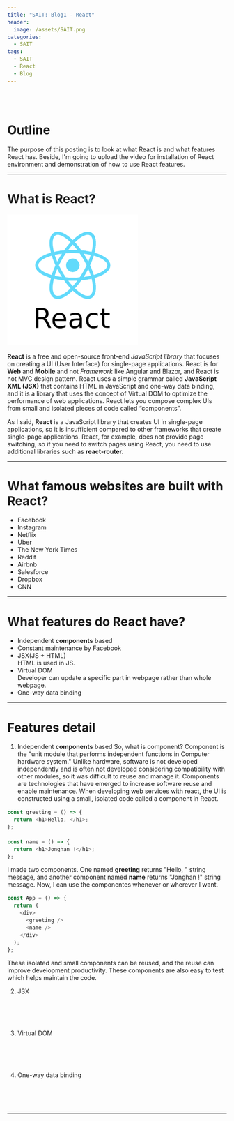 ```yaml
---
title: "SAIT: Blog1 - React"
header:
  image: /assets/SAIT.png
categories:
  - SAIT
tags:
  - SAIT
  - React
  - Blog
---
```

<br>
<br>

# Outline  

The purpose of this posting is to look at what React is and what features React has. Beside, I'm going to upload the video for installation of React environment and demonstration of how to use React features.  

___
# What is React?

<img src="/assets/REACT_logo.png" alt="reactLogo" width="300"/>

**React** is a free and open-source front-end _JavaScript library_ that focuses on creating a UI (User Interface) for single-page applications. React is for **Web** and **Mobile** and not *Framework* like Angular and Blazor, and React is not MVC design pattern. React uses a simple grammar called **JavaScript XML (JSX)** that contains HTML in JavaScript and one-way data binding, and it is a library that uses the concept of Virtual DOM to optimize the performance of web applications. React lets you compose complex UIs from small and isolated pieces of code called “components”.

As I said, **React** is a JavaScript library that creates UI in single-page applications, so it is insufficient compared to other frameworks that create single-page applications. React, for example, does not provide page switching, so if you need to switch pages using React, you need to use additional libraries such as **react-router.**  

___
# What famous websites are built with React?

- Facebook 
- Instagram
- Netflix
- Uber
- The New York Times
- Reddit
- Airbnb
- Salesforce
- Dropbox
- CNN  

___
# What features do React have?
- Independent **components** based
- Constant maintenance by Facebook
- JSX(JS + HTML)  
  HTML is used in JS.
- Virtual DOM  
  Developer can update a specific part in webpage rather than whole webpage.
- One-way data binding  

___
# Features detail
1. Independent **components** based
So, what is component? Component is the "unit module that performs independent functions in Computer hardware system." Unlike hardware, software is not developed independently and is often not developed considering compatibility with other modules, so it was difficult to reuse and manage it. Components are technologies that have emerged to increase software reuse and enable maintenance. When developing web services with react, the UI is constructed using a small, isolated code called a component in React.  
  ```js
  const greeting = () => {
    return <h1>Hello, </h1>;
  };

  const name = () => {
    return <h1>Jonghan !</h1>;
  };
  ```
I made two components. One named **greeting** returns "Hello, " string message, and another component named **name** returns "Jonghan !" string message. Now, I can use the componentes whenever or wherever I want.  
  
  ```js
  const App = () => {
    return (
      <div>
        <greeting />
        <name />
      </div>
    );
  };
  ```
These isolated and small components can be reused, and the reuse can improve development productivity. These components are also easy to test which helps maintain the code.
<br>

2. JSX  
<br>
<br>
<br>

3. Virtual DOM  
<br>
<br>
<br>

4. One-way data binding  
<br>
<br>
<br>

___
